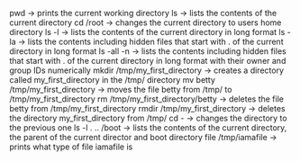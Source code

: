 pwd -> prints the current working directory
ls -> lists the contents of the current directory
cd /root -> changes the current directory to users home directory
ls -l -> lists the contents of the current directory in long format
ls -la -> lists the contents including hidden files that start with . of the current directory in long format
ls -all -n -> lists the contents including hidden files that start with . of the current directory in long format with their owner and group IDs numerically
mkdir /tmp/my_first_directory -> creates a directory called my_first_directory in the /tmp/ directory
mv betty /tmp/my_first_directory -> moves the file betty from /tmp/ to /tmp/my_first_directory
rm /tmp/my_first_directory/betty -> deletes the file betty from /tmp/my_first_directory
rmdir /tmp/my_first_directory -> deletes the directory my_first_directory from /tmp/
cd - -> changes the directory to the previous one
ls -l . .. /boot -> lists the contents of the current directory, the parent of the current director and boot directory
file /tmp/iamafile -> prints what type of file iamafile is   
